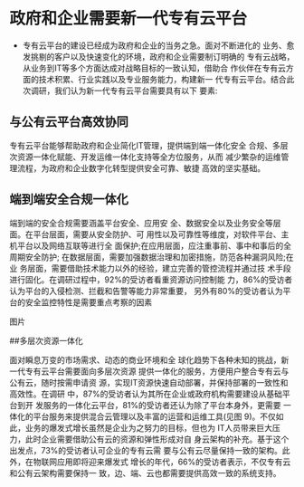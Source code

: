 # 政府和企业需要新一代专有云平台

- 专有云平台的建设已经成为政府和企业的当务之急。面对不断进化的 业务、愈发挑剔的客户以及快速变化的环境，政府和企业需要制订明确的 专有云战略，从业务到IT等多个方面达成对战略目标的一致认知，借助合 作伙伴在专有云方面的技术积累、行业实践以及专业服务能力，构建新一 代专有云平台。结合此次调研，我们认为新一代专有云平台需要具有以下 要素:

## 与公有云平台高效协同

专有云平台能够帮助政府和企业简化IT管理，提供端到端一体化安全 合规、多层次资源一体化赋能、开发运维一体化支持等全方位服务，从而 减少繁杂的运维管理流程，为政府和企业数字化转型提供安全可靠、敏捷 高效的坚实基础。


## 端到端安全合规一体化

端到端的安全合规需要涵盖平台安全、应用安 全、数据安全以及业务安全等层面。在平台层面，需要从安全防护、可 用性以及可靠性等维度，对软件平台、主机平台以及网络互联等进行全 面保护;在应用层面，应注重事前、事中和事后的全周期安全防护; 在数据层面，需要加强数据治理和加密措施，防范各种漏洞风险;在业 务层面，需要借助技术能力以外的经验，建立完善的管控流程并通过技 术手段进行固化。在调研过程中，92%的受访者看重资源访问控制能 力，86%的受访者认为平台的入侵检测、拦截和告警等能力非常重要， 另外有80%的受访者认为平台的安全监控特性是需要重点考察的因素

  图片

##多层次资源一体化

面对瞬息万变的市场需求、动态的商业环境和全 球化趋势下各种未知的挑战，新一代专有云平台需要面向多层次资源 提供一体化的服务，方便用户整合专有云与公有云，随时按需申请资 源，实现IT资源快速自动部署，并保持部署的一致性和高效性。在调研 中，87%的受访者认为其所在企业或政府机构需要建设从基础平台到开 发服务的一体化云平台，81%的受访者还认为除了平台本身外，更需要 一体化的平台服务来提供混合云管理以及丰富的运营和运维工具(见图 9)。不仅如此，业务的爆发式增长虽然是企业为之努力的目标，但也为 IT人员带来巨大压力，此时企业需要借助公有云的资源和弹性形成对自 身云架构的补充。基于这个出发点，73%的受访者认可企业的专有云需 要与公有云尽量保持一致的架构。此外，在物联网应用即将迎来爆发式 增长的年代，66%的受访者表示，不仅专有云和公有云架构需要保持一 致，边、端、云也都需要提供高效一致的系统支持。
